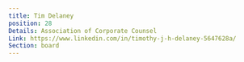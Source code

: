 ```yaml
---
title: Tim Delaney
position: 28
Details: Association of Corporate Counsel
Link: https://www.linkedin.com/in/timothy-j-h-delaney-5647628a/
Section: board
---
```



